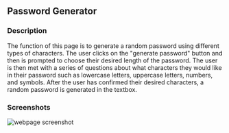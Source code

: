 ## Password Generator

### Description
The function of this page is to generate a random password using different types of characters. The user clicks on the "generate password" button and then is prompted to choose their desired length of the password. The user is then met with a series of questions about what characters they would like in their password such as lowercase letters, uppercase letters, numbers, and symbols. After the user has confirmed their desired characters, a random password is generated in the textbox.

### Screenshots

![webpage screenshot]()